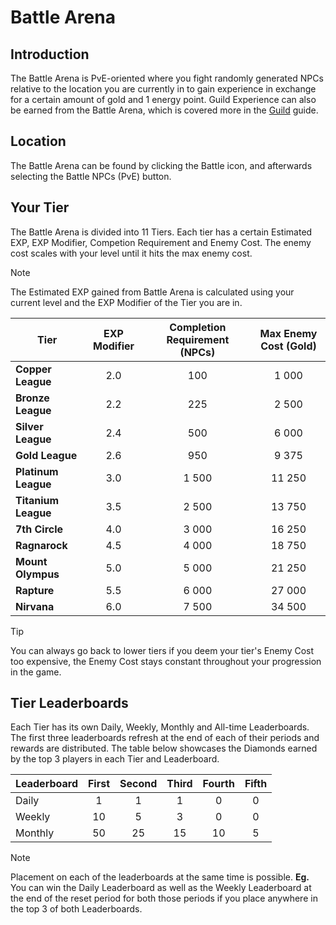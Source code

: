 # Battle Arena

## Introduction

The Battle Arena is PvE-oriented where you fight randomly generated NPCs relative to the location you are currently in to gain experience in exchange for a certain amount of gold and 1 energy point. Guild Experience can also be earned from the Battle Arena, which is covered more in the [Guild](https://github.com/imy0mu/smmo-wiki-resources/blob/main/en/community-and-competition/guilds.md) guide.

## Location

The Battle Arena can be found by clicking the Battle icon, and afterwards selecting the Battle NPCs (PvE) button.

## Your Tier

The Battle Arena is divided into 11 Tiers. Each tier has a certain Estimated EXP, EXP Modifier, Competion Requirement and Enemy Cost. The enemy cost scales with your level until it hits the max enemy cost.

> [!Note]
> The Estimated EXP gained from Battle Arena is calculated using your current level and the EXP Modifier of the Tier you are in.

| Tier                | EXP Modifier | Completion Requirement (NPCs) | Max Enemy Cost (Gold) |
|---------------------| :----------: |          :----------:         |    :----------:   |
| **Copper League**   | 2.0          | 100                           | 1 000
| **Bronze League**   | 2.2          | 225                           | 2 500
| **Silver League**   | 2.4          | 500                           | 6 000
| **Gold League**     | 2.6          | 950                           | 9 375
| **Platinum League** | 3.0          | 1 500                         | 11 250
| **Titanium League** | 3.5          | 2 500                         | 13 750
| **7th Circle**      | 4.0          | 3 000                         | 16 250
| **Ragnarock**       | 4.5          | 4 000                         | 18 750
| **Mount Olympus**   | 5.0          | 5 000                         | 21 250
| **Rapture**         | 5.5          | 6 000                         | 27 000
| **Nirvana**         | 6.0          | 7 500                         | 34 500

> [!Tip]
> You can always go back to lower tiers if you deem your tier's Enemy Cost too expensive, the Enemy Cost stays constant throughout your progression in the game.

## Tier Leaderboards

Each Tier has its own Daily, Weekly, Monthly and All-time Leaderboards. The first three leaderboards refresh at the end of each of their periods and rewards are distributed. The table below showcases the Diamonds earned by the top 3 players in each Tier and Leaderboard.

| Leaderboard | First | Second | Third | Fourth | Fifth |
|-------------| :---: | :---:  | :---: |  :---: | :---: |
| Daily       | 1     | 1      | 1     | 0      | 0     |
| Weekly      | 10    | 5      | 3     | 0      | 0     |
| Monthly     | 50    | 25     | 15    | 10     | 5     |

> [!Note]
> Placement on each of the leaderboards at the same time is possible. **Eg.** You can win the Daily Leaderboard as well as the Weekly Leaderboard at the end of the reset period for both those periods if you place anywhere in the top 3 of both Leaderboards.

